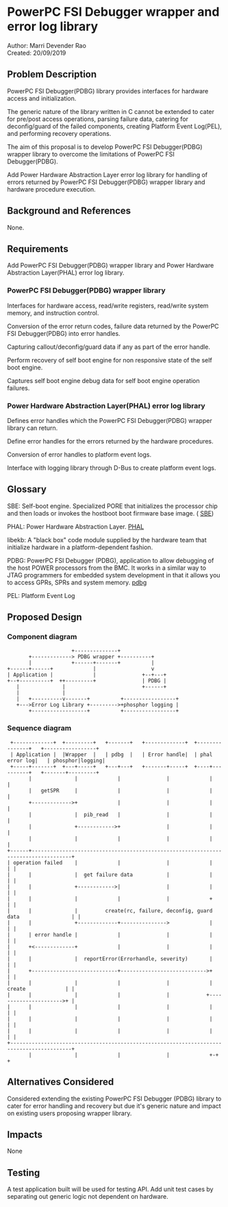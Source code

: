 # PowerPC FSI Debugger wrapper and error log library

Author: Marri Devender Rao<br/>
Created: 20/09/2019

## Problem Description
PowerPC FSI Debugger(PDBG) library provides interfaces for hardware access and
initialization.

The generic nature of the library written in C cannot be extended to cater for
pre/post access operations, parsing failure data, catering for deconfig/guard
of the failed components, creating Platform Event Log(PEL), and performing
recovery operations.

The aim of this proposal is to develop PowerPC FSI Debugger(PDBG) wrapper
library to overcome the limitations of PowerPC FSI Debugger(PDBG).

Add Power Hardware Abstraction Layer error log library for handling of errors
returned by  PowerPC FSI Debugger(PDBG) wrapper library and hardware procedure
execution.


## Background and References
None.

## Requirements
Add PowerPC FSI Debugger(PDBG) wrapper library and Power Hardware Abstraction
Layer(PHAL) error log library.

### PowerPC FSI Debugger(PDBG) wrapper library
Interfaces for hardware access, read/write registers, read/write system
memory, and instruction control.

Conversion of the error return codes, failure data returned by the PowerPC
FSI Debugger(PDBG) into error handles.

Capturing callout/deconfig/guard data if any as part of the error handle.

Perform recovery of self boot engine for non responsive state of the self
boot engine.

Captures self boot engine debug data for self boot engine operation failures.

### Power Hardware Abstraction Layer(PHAL) error log library
Defines error handles which the PowerPC FSI Debugger(PDBG) wrapper library
can return.

Define error handles for the errors returned by the hardware procedures.

Conversion of error handles to platform event logs.

Interface with logging library through D-Bus to create platform event logs.

## Glossary
SBE: Self-boot engine. Specialized PORE that initializes the processor chip and
then loads or invokes the hostboot boot firmware base image.
( [SBE](https://github.com/open-power/sbe))

PHAL: Power Hardware Abstraction Layer.
[PHAL]("https://gerrit.openbmc-project.xyz/#/c/openbmc/docs/+/23287/")

libekb: A "black box" code module supplied by the hardware team that initialize
hardware in a platform-dependent fashion.

PDBG: PowerPC FSI Debugger (PDBG), application to allow debugging of the host
POWER processors from the BMC. It works in a similar way to JTAG programmers for
embedded system development in that it allows you to access GPRs, SPRs and
system memory.
[pdbg]("https://github.com/open-power/pdbg")

PEL: Platform Event Log

## Proposed Design
### Component diagram
```
                     +--------------+
       +-------------> PDBG wrapper +----------+
       |             +------+-------+          |
+------+------+             |                  v
| Application |             |               +--+---+
+--+----------+  ++---------+               | PDBG |
   |              |                         +------+
   |              |
   |   +----------v-------+          +-----------------+
   +--->Error Log Library +--------->+phosphor logging |
       +------------------+          +-----------------+

```
### Sequence diagram

```
 +-------------+  +---------+   +-------+   +-------------+  +---------------+   +-----------------+
 | Application |  |Wrapper  |   | pdbg  |   | Error handle|  | phal error log|   | phosphor|logging|
 +-----+-------+  +---+-----+   +---+---+   +-------+-----+  +----+----------+   +-------+---------+
       |              |             |               |             |                      |
       |   getSPR     |             |               |             |                      |
       +------------->+             |               |             |                      |
       |              |  pib_read   |               |             |                      |
       |              +------------>+               |             |                      |
       |              |             |               |             |                      |
+------+-----------------------------------------------------------------------------------+
| operation failed    |             |               |             |                      | |
|      |              |  get failure data           |             |                      | |
|      |              +------------>|               |             |                      | |
|      |              |             |               |             +                      | |
|      |              |         create(rc, failure, deconfig, guard data                 | |
|      |              +-------------+--------------->             |                      | |
|      | error handle |             |               |             |                      | |
|      +<-------------+             |               |             |                      | |
|      |              |  reportError(Errorhandle, severity)       |                      | |
|      +----------------------------+---------------------------->+                      | |
|      |              |             |               |             |   create             | |
|      |              |             |               |            +---------------------->+ |
|      |              |             |               |             |                      | |
|      |              |             |               |             |                      | |
|      |              |             |               |             |                      | |
+------------------------------------------------------------------------------------------+
       |              |             |               |             +-+                    +

```

## Alternatives Considered
Considered extending the existing PowerPC FSI Debugger (PDBG) library to cater
for error handling and recovery but due it's generic nature and impact on
existing users proposing wrapper library.

## Impacts
None

## Testing
A test application built  will be used for testing API.
Add unit test cases by separating out generic logic not dependent on hardware.
